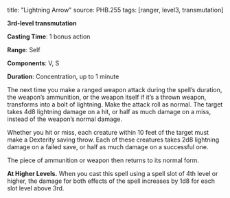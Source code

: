 title: "Lightning Arrow"
source: PHB.255
tags: [ranger, level3, transmutation]

**3rd-level transmutation**

**Casting Time**: 1 bonus action

**Range**: Self

**Components**: V, S

**Duration**: Concentration, up to 1 minute

The next time you make a ranged weapon attack during the spell’s duration, the weapon’s ammunition, or the weapon itself if it’s a thrown weapon, transforms into a bolt of lightning. Make the attack roll as normal. The target takes 4d8 lightning damage on a hit, or half as much damage on a miss, instead of the weapon’s normal damage.

Whether you hit or miss, each creature within 10 feet of the target must make a Dexterity saving throw. Each of these creatures takes 2d8 lightning damage on a failed save, or half as much damage on a successful one.

The piece of ammunition or weapon then returns to its normal form.

**At Higher Levels.** When you cast this spell using a spell slot of 4th level or higher, the damage for both effects of the spell increases by 1d8 for each slot level above 3rd.
